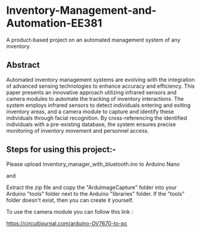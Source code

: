 # Inventory-Management-and-Automation-EE381
A product-based project on an automated management system of any inventory.

## Abstract ##
Automated inventory management systems are evolving with the integration of advanced sensing technologies to enhance accuracy and efficiency. This paper presents an innovative approach utilizing infrared sensors and camera modules to automate the tracking of inventory interactions. The system employs infrared sensors to detect individuals entering and exiting inventory areas, and a camera module to capture and identify these individuals through facial recognition. By cross-referencing the identified individuals with a pre-existing database, the system ensures precise monitoring of inventory movement and personnel access.

## Steps for using this project:- ##

Please upload Inventory_manager_with_bluetooth.ino to Arduino Nano

and

Extract the zip file and copy the "ArduImageCapture" folder into your Arduino "tools" folder next to the Arduino "libraries" folder. If the "tools" folder doesn't exist, then you can create it yourself.

To use the camera module you can follow this link :

https://circuitjournal.com/arduino-OV7670-to-pc



